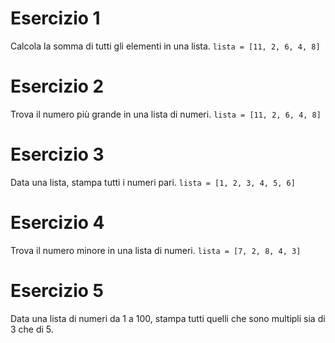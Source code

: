 # Esercizio 1

Calcola la somma di tutti gli elementi in una lista.
`lista = [11, 2, 6, 4, 8]`

# Esercizio 2

Trova il numero più grande in una lista di numeri.
`lista = [11, 2, 6, 4, 8]`

# Esercizio 3

Data una lista, stampa tutti i numeri pari.
`lista = [1, 2, 3, 4, 5, 6]`

# Esercizio 4
Trova il numero minore in una lista di numeri.
`lista = [7, 2, 8, 4, 3]`

# Esercizio 5
Data una lista di numeri da 1 a 100, stampa tutti quelli che sono multipli sia di 3 che di 5.
